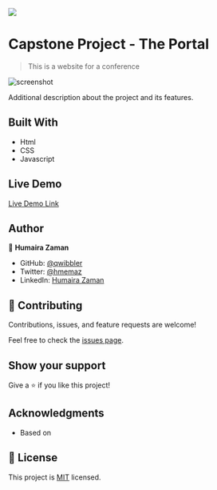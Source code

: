![](https://img.shields.io/badge/Microverse-blueviolet)

# Capstone Project - The Portal

> This is a website for a conference

![screenshot](./app_screenshot.png)

Additional description about the project and its features.

## Built With

- Html
- CSS
- Javascript

## Live Demo

[Live Demo Link](https://livedemo.com)


## Author

👤 **Humaira Zaman**

- GitHub: [@qwibbler](https://github.com/qwibbler)
- Twitter: [@hmemaz](https://twitter.com/hmemaz)
- LinkedIn: [Humaira Zaman](https://www.linkedin.com/in/hmemaz1994/)

## 🤝 Contributing

Contributions, issues, and feature requests are welcome!

Feel free to check the [issues page](../../issues/).

## Show your support

Give a ⭐️ if you like this project!

## Acknowledgments

- Based on

## 📝 License

This project is [MIT](./MIT.md) licensed.
